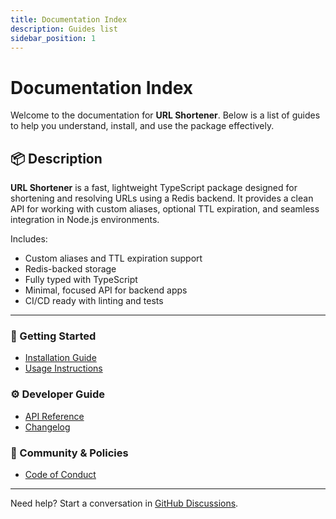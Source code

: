 ```yaml
---
title: Documentation Index
description: Guides list
sidebar_position: 1
---
```


# Documentation Index

Welcome to the documentation for **URL Shortener**. Below is a list of guides to help
you understand, install, and use the package effectively.

## 📦 Description

**URL Shortener** is a fast, lightweight TypeScript package designed for shortening
and resolving URLs using a Redis backend. It provides a clean API for working with
custom aliases, optional TTL expiration, and seamless integration in Node.js
environments.

Includes:

- Custom aliases and TTL expiration support
- Redis-backed storage
- Fully typed with TypeScript
- Minimal, focused API for backend apps
- CI/CD ready with linting and tests

---

### 🚀 Getting Started

- [Installation Guide](./INSTALLATION.md)
- [Usage Instructions](./USAGE.md)

### ⚙️ Developer Guide

- [API Reference](./API_REFERENCE.md)
- [Changelog](./CHANGELOG.md)

### 🤝 Community & Policies

- [Code of Conduct](./CODE_OF_CONDUCT.md)

---

Need help? Start a conversation in
[GitHub Discussions](https://github.com/The-Node-Forge/url-shortener/discussions).
